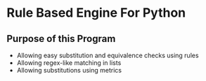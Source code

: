 # Rule Based Engine For Python

## Purpose of this Program
-   Allowing easy substitution and equivalence checks using rules
-   Allowing regex-like matching in lists
-   Allowing substitutions using metrics
